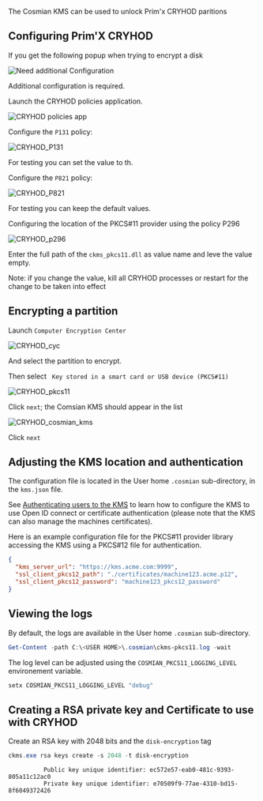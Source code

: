 The Cosmian KMS can be used to unlock Prim'x CRYHOD paritions

## Configuring Prim'X CRYHOD

If you get the following popup when trying to encrypt a disk 

![Need additional Configuration](
images/cryhod_need_additional_configuration.png)

Additional configuration is required.

Launch the CRYHOD policies application.

![CRYHOD policies app](images/cryhod_policies_app.png)

Configure the `P131` policy:

![CRYHOD_P131](images/cryhod_p131.png)

For testing you can set the value to th.

Configure the `P821` policy:

![CRYHOD_P821](images/cryhod_p821.png)

For testing you can keep the default values.

Configuring the location of the PKCS#11 provider using the policy P296

![CRYHOD_p296](images/cryhod_p296.png)

Enter the full path of the `ckms_pkcs11.dll` as value name and leve the value empty.

Note: if you change the value, kill all CRYHOD processes or restart 
for the change to be taken into effect

## Encrypting a partition

Launch `Computer Encryption Center` 

![CRYHOD_cyc](images/cruhod_encryption_center.png)

And select the partition to encrypt.

Then select ` Key stored in a smart card or USB device (PKCS#11)`

![CRYHOD_pkcs11](images/cryhod_pkcs11.png)

Click `next`; the Comsian KMS should appear in the list

![CRYHOD_cosmian_kms](images/cryhod_cosmian_kms.png)

Click `next`

## Adjusting the KMS location and authentication

The configuration file is located in the User home `.cosmian` sub-directory,
in the `kms.json` file.

See [Authenticating users to the KMS](../authentication.md#using-tls-client-certificates) to learn how to configure the
KMS to use Open ID connect or certificate authentication (please note that the KMS can
also manage the machines certificates).

Here is an example configuration file for the PKCS#11 provider library accessing the KMS using a
PKCS#12 file for authentication.

```json
{
  "kms_server_url": "https://kms.acme.com:9999",
  "ssl_client_pkcs12_path": "./certificates/machine123.acme.p12",
  "ssl_client_pkcs12_password": "machine123_pkcs12_password"
}
```

## Viewing the logs

By default, the logs are available in the User home `.cosmian` sub-directory.

```powershell
Get-Content -path C:\<USER HOME>\.cosmian\ckms-pkcs11.log -wait
```

The log level can be adjusted using the `COSMIAN_PKCS11_LOGGING_LEVEL` environement variable.

```powershell
setx COSMIAN_PKCS11_LOGGING_LEVEL "debug"
```

## Creating a RSA private key and Certificate to use with CRYHOD

Create an RSA key with 2048 bits and the `disk-encryption` tag

```powershell
ckms.exe rsa keys create -s 2048 -t disk-encryption
```





```shell
          Public key unique identifier: ec572e57-eab0-481c-9393-805a11c12ac0
          Private key unique identifier: e70509f9-77ae-4310-bd15-8f6049372426
```